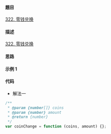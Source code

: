 #### 題目

[322. 零钱兑换](https://leetcode-cn.com/problems/coin-change/)

#### 描述

[322. 零钱兑换](https://leetcode-cn.com/problems/coin-change/)

#### 思路

#### 示例 1

#### 代码

- 解法一

```js
/**
 * @param {number[]} coins
 * @param {number} amount
 * @return {number}
 */
var coinChange = function (coins, amount) {};
```

